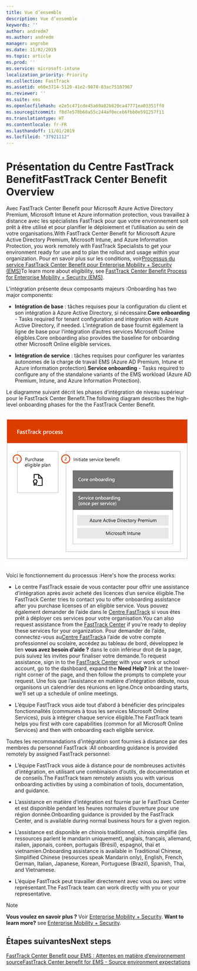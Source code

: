 ```yaml
---
title: Vue d’ensemble
description: Vue d’ensemble
keywords: ''
author: andredm7
ms.author: andredm
manager: angrobe
ms.date: 11/02/2019
ms.topic: article
ms.prod: ''
ms.service: microsoft-intune
localization_priority: Priority
ms.collection: FastTrack
ms.assetid: e60e3714-5120-41e2-9878-83ac75107967
ms.reviewer: ''
ms.suite: ems
ms.openlocfilehash: e2e5c471cde45a69a82b820ca47771ea03351ff0
ms.sourcegitcommit: f8d7e570b60a55c244af0eceb6fbb0e591257f11
ms.translationtype: HT
ms.contentlocale: fr-FR
ms.lasthandoff: 11/01/2019
ms.locfileid: "37921112"
---
```

# <a name="fasttrack-center-benefit-overview"></a><span data-ttu-id="0686c-103">Présentation du Centre FastTrack Benefit</span><span class="sxs-lookup"><span data-stu-id="0686c-103">FastTrack Center Benefit Overview</span></span>

<span data-ttu-id="0686c-104">Avec FastTrack Center Benefit pour Microsoft Azure Active Directory Premium, Microsoft Intune et Azure information protection, vous travaillez à distance avec les spécialistes FastTrack pour que votre environnement soit prêt à être utilisé et pour planifier le déploiement et l’utilisation au sein de votre organisations.</span><span class="sxs-lookup"><span data-stu-id="0686c-104">With FastTrack Center Benefit for Microsoft Azure Active Directory Premium, Microsoft Intune, and Azure Information Protection, you work remotely with FastTrack Specialists to get your environment ready for use and to plan the rollout and usage within your organization.</span></span> <span data-ttu-id="0686c-105">Pour en savoir plus sur les conditions, voir[Processus du service FastTrack Center Benefit pour Enterprise Mobility + Security (EMS)](EMS-fasttrack-process.md)</span><span class="sxs-lookup"><span data-stu-id="0686c-105">To learn more about eligibility, see [FastTrack Center Benefit Process for Enterprise Mobility + Security (EMS)](EMS-fasttrack-process.md).</span></span>

<span data-ttu-id="0686c-106">L’intégration présente deux composants majeurs :</span><span class="sxs-lookup"><span data-stu-id="0686c-106">Onboarding has two major components:</span></span>

-   <span data-ttu-id="0686c-107">**Intégration de base** : tâches requises pour la configuration du client et son intégration à Azure Active Directory, si nécessaire.</span><span class="sxs-lookup"><span data-stu-id="0686c-107">**Core onboarding** - Tasks required for tenant configuration and integration with Azure Active Directory, if needed.</span></span> <span data-ttu-id="0686c-108">L’intégration de base fournit également la ligne de base pour l’intégration d’autres services Microsoft Online éligibles.</span><span class="sxs-lookup"><span data-stu-id="0686c-108">Core onboarding also provides the baseline for onboarding other Microsoft Online eligible services.</span></span>

-   <span data-ttu-id="0686c-109">**Intégration de service** : tâches requises pour configurer les variantes autonomes de la charge de travail EMS (Azure AD Premium, Intune et Azure information protection).</span><span class="sxs-lookup"><span data-stu-id="0686c-109">**Service onboarding** - Tasks required to configure any of the standalone variants of the EMS workload (Azure AD Premium, Intune, and Azure Information Protection).</span></span>

<span data-ttu-id="0686c-110">Le diagramme suivant décrit les phases d’intégration de niveau supérieur pour le FastTrack Center Benefit.</span><span class="sxs-lookup"><span data-stu-id="0686c-110">The following diagram describes the high-level onboarding phases for the the FastTrack Center Benefit.</span></span>

![Phases d’intégration de haut niveau de l’utilisation de FastTrack Center Benefit](./media/ft-onboarding-process.png)

<span data-ttu-id="0686c-112">Voici le fonctionnement du processus :</span><span class="sxs-lookup"><span data-stu-id="0686c-112">Here's how the process works:</span></span>

- <span data-ttu-id="0686c-113">Le centre FastTrack essaie de vous contacter pour offrir une assistance d’intégration après avoir acheté des licences d’un service éligible.</span><span class="sxs-lookup"><span data-stu-id="0686c-113">The FastTrack Center tries to contact you to offer onboarding assistance after you purchase licenses of an eligible service.</span></span> <span data-ttu-id="0686c-114">Vous pouvez également demander de l’aide dans le [Centre FastTrack](https://go.microsoft.com/fwlink/?linkid=780698) si vous êtes prêt à déployer ces services pour votre organisation.</span><span class="sxs-lookup"><span data-stu-id="0686c-114">You can also request assistance from the [FastTrack Center](https://go.microsoft.com/fwlink/?linkid=780698) if you're ready to deploy these services for your organization.</span></span> <span data-ttu-id="0686c-115">Pour demander de l’aide, connectez-vous au[Centre FastTrack](https://go.microsoft.com/fwlink/?linkid=780698)à l’aide de votre compte professionnel ou scolaire, accédez au tableau de bord, développez le lien **vous avez besoin d’aide ?** dans le coin inférieur droit de la page, puis suivez les invites pour finaliser votre demande.</span><span class="sxs-lookup"><span data-stu-id="0686c-115">To request assistance, sign in to the [FastTrack Center](https://go.microsoft.com/fwlink/?linkid=780698) with your work or school account, go to the dashboard, expand the **Need Help?** link at the lower-right corner of the page, and then follow the prompts to complete your request.</span></span> <span data-ttu-id="0686c-116">Une fois que l’assistance en matière d’intégration débute, nous organisons un calendrier des réunions en ligne.</span><span class="sxs-lookup"><span data-stu-id="0686c-116">Once onboarding starts, we’ll set up a schedule of online meetings.</span></span>

-   <span data-ttu-id="0686c-117">L’équipe FastTrack vous aide tout d’abord à bénéficier des principales fonctionnalités (communes à tous les services Microsoft Online Services), puis à intégrer chaque service éligible.</span><span class="sxs-lookup"><span data-stu-id="0686c-117">The FastTrack team helps you first with core capabilities (common for all Microsoft Online Services) and then with onboarding each eligible service.</span></span>

<span data-ttu-id="0686c-118">Toutes les recommandations d’intégration sont fournies à distance par des membres du personnel FastTrack :</span><span class="sxs-lookup"><span data-stu-id="0686c-118">All onboarding guidance is provided remotely by assigned FastTrack personnel:</span></span>

-   <span data-ttu-id="0686c-119">L’équipe FastTrack vous aide à distance pour de nombreuses activités d’intégration, en utilisant une combinaison d’outils, de documentation et de conseils.</span><span class="sxs-lookup"><span data-stu-id="0686c-119">The FastTrack team remotely assists you with various onboarding activities by using a combination of tools, documentation, and guidance.</span></span>

-   <span data-ttu-id="0686c-120">L’assistance en matière d’intégration est fournie par le FastTrack Center et est disponible pendant les heures normales d’ouverture pour une région donnée.</span><span class="sxs-lookup"><span data-stu-id="0686c-120">Onboarding guidance is provided by the FastTrack Center, and is available during normal business hours for a given region.</span></span>

-   <span data-ttu-id="0686c-121">L’assistance est disponible en chinois traditionnel, chinois simplifié (les ressources parlent le mandarin uniquement), anglais, français, allemand, italien, japonais, coréen, portugais (Brésil), espagnol, thaï et vietnamien.</span><span class="sxs-lookup"><span data-stu-id="0686c-121">Onboarding assistance is available in Traditional Chinese, Simplified Chinese (resources speak Mandarin only), English, French, German, Italian, Japanese, Korean, Portuguese (Brazil), Spanish, Thai, and Vietnamese.</span></span>

-   <span data-ttu-id="0686c-122">L’équipe FastTrack peut travailler directement avec vous ou avec votre représentant.</span><span class="sxs-lookup"><span data-stu-id="0686c-122">The FastTrack team can work directly with you or your representative.</span></span>

> [!NOTE]
> <span data-ttu-id="0686c-123">**Vous voulez en savoir plus ?** Voir [Enterprise Mobility + Security](https://www.microsoft.com/cloud-platform/enterprise-mobility).  </span><span class="sxs-lookup"><span data-stu-id="0686c-123">**Want to learn more?** see [Enterprise Mobility + Security](https://www.microsoft.com/cloud-platform/enterprise-mobility).</span></span>

## <a name="next-steps"></a><span data-ttu-id="0686c-124">Étapes suivantes</span><span class="sxs-lookup"><span data-stu-id="0686c-124">Next steps</span></span>

[<span data-ttu-id="0686c-125">FastTrack Center Benefit pour EMS : Attentes en matière d’environnement source</span><span class="sxs-lookup"><span data-stu-id="0686c-125">FastTrack Center benefit for EMS - Source environment expectations</span></span>](EMS-source-environment-expectations.md)
